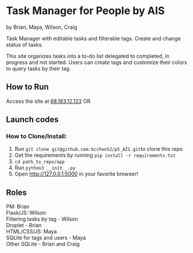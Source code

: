 # Task Manager for People by AIS

by Brian, Maya, Wilson, Craig  

Task Manager with editable tasks and filterable tags. Create and change status of tasks.  

This site organizes tasks into a to-do list delegated to completed, 
in progress and not started. Users can create tags and customize 
their colors to query tasks by their tag.


## How to Run
Access the site at [68.183.12.123](68.183.12.123) OR


## Launch codes
### How to Clone/Install:
1. Run `git clone git@github.com:bcchen52/p5_AIS.git`to clone this repo
1. Get the requirements by running `pip install -r requirements.txt`
1. `cd path_to_repo/app`
1. Run `python3 __init__.py`
1. Open http://127.0.0.1:5000 in your favorite browser!


## Roles
PM: Brian  
Flask/JS: Wilson  
Filtering tasks by tag - Wilson  
Droplet - Brian  
HTML/CSS/JS: Maya  
SQLite for tags and users - Maya  
Other SQLite - Brian and Craig  
